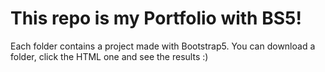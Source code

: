 # This repo is my Portfolio with BS5!
Each folder contains a project made with Bootstrap5. 
You can download a folder, click the HTML one and see the results :)
